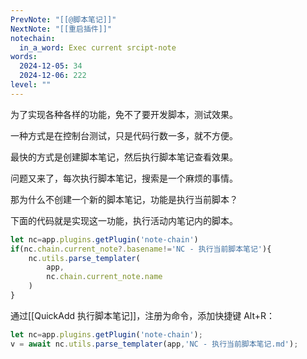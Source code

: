```yaml
---
PrevNote: "[[@脚本笔记]]"
NextNote: "[[重启插件]]"
notechain:
  in_a_word: Exec current srcipt-note
words:
  2024-12-05: 34
  2024-12-06: 222
level: ""
---
```


为了实现各种各样的功能，免不了要开发脚本，测试效果。

一种方式是在控制台测试，只是代码行数一多，就不方便。

最快的方式是创建脚本笔记，然后执行脚本笔记查看效果。

问题又来了，每次执行脚本笔记，搜索是一个麻烦的事情。

那为什么不创建一个新的脚本笔记，功能是执行当前脚本？

下面的代码就是实现这一功能，执行活动内笔记内的脚本。

```js //templater
let nc=app.plugins.getPlugin('note-chain')
if(nc.chain.current_note?.basename!='NC - 执行当前脚本笔记'){
	nc.utils.parse_templater(
		app,
		nc.chain.current_note.name
	)
}
```

通过[[QuickAdd 执行脚本笔记]]，注册为命令，添加快捷键 Alt+R：

```js quickadd
let nc=app.plugins.getPlugin('note-chain');
v = await nc.utils.parse_templater(app,'NC - 执行当前脚本笔记.md');
```
